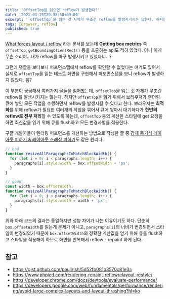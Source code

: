 ```yaml
---
title: 'OffsetTop을 읽으면 reflow가 발생한다?'
date: '2021-03-25T20:38:50+09:00'
excerpt: '`offsetTop`을 읽는 것 자체가 무조건 reflow를 발생시키지는 않는다. 하지만 `offsetTop`을 읽기 위해서 브라우저가 렌더링 큐에 쌓인 모든 작업을 수행하면서 reflow를 발생시킬 수 있다.'
tags: [Browser, reflow]
published: true
---
```


[What forces layout / reflow](https://gist.github.com/paulirish/5d52fb081b3570c81e3a) 라는 문서를 보는데 **Getting box metrics** 즉 `offsetTop`, `getBoundingClientRect()` 등을 호출하는 api도 적혀 있었다.
아니 이게 무슨 소리야...내가 reflow를 마구 발생시키고 있었다니...?

그런데 댓글을 보다보니 퍼포먼스탭에서 reflow를 확인할 수 없었다는 얘기도 있어서 실제로 `offsetTop`을 읽는 테스트 화면을 구현해서 퍼포먼스탭을 보니 reflow가 발생하지 않았다. 음?

이 부분이 궁금해서 여러가지 글들을 읽어봤는데, `offsetTop`을 읽는 것 자체가 무조건 reflow를 발생시키지는 않는다. 하지만 `offsetTop`을 읽기 위해서 브라우저가 렌더링 큐에 쌓인 모든 작업을 수행하면서 reflow를 발생시킬 수 있다고 한다.
브라우저는 **최적화**를 위해 reflow가 필요한 여러개의 작업을 묶어서 큐에 쌓아서 대기하다가 **한번의 reflow로 전부 처리**할 수 있도록 하는데, `offsetTop` 등의 계산된 스타일에 get 요청을 하면 최신값을 읽기 위해 큐를 flush하고 모든 변경사항을 적용한다.

구글 개발자들이 렌더링 퍼포먼스를 개선하는 방법으로 작성한 글 중 [강제 동기식 레이아웃 피하기 & 레이아웃 스래싱 피하기](https://developers.google.com/web/fundamentals/performance/rendering/avoid-large-complex-layouts-and-layout-thrashing?hl=ko)도 같은 원리다.

```js
// bad
function resizeAllParagraphsToMatchBlockWidth() {
  for (let i = 0; i < paragraphs.length; i++) {
    paragraphs[i].style.width = box.offsetWidth + 'px';
  }
}

// good
const width = box.offsetWidth;
function resizeAllParagraphsToMatchBlockWidth() {
  for (let i = 0; i < paragraphs.length; i++) {
    paragraphs[i].style.width = width + 'px';
  }
}
```

위와 아래 코드의 결과는 동일하지만 성능 차이가 나는 이유이기도 하다. 단순히 `box.offsetWidth`를 읽는게 문제가 아니고, `paragraphs[i]`의 너비가 변경되면서 스타일이 변경되었기 때문에 `box.offsetWidth`의 정확한 계산값을 얻기 위해 큐를 flush하고 스타일을 적용해야 하므로 화면을 반복해서 reflow - repaint 하게 된다.

## 참고

- https://gist.github.com/paulirish/5d52fb081b3570c81e3a
- https://www.phpied.com/rendering-repaint-reflowrelayout-restyle/
- https://developer.chrome.com/docs/devtools/evaluate-performance/
- https://developers.google.com/web/fundamentals/performance/rendering/avoid-large-complex-layouts-and-layout-thrashing?hl=ko
